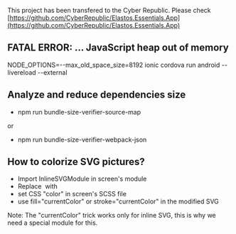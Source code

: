 This project has been transfered to the Cyber Republic. Please check [https://github.com/CyberRepublic/Elastos.Essentials.App](https://github.com/CyberRepublic/Elastos.Essentials.App)

## FATAL ERROR: ... JavaScript heap out of memory

NODE_OPTIONS=--max_old_space_size=8192 ionic cordova run android --livereload --external

## Analyze and reduce dependencies size

- npm run bundle-size-verifier-source-map

or

- npm run bundle-size-verifier-webpack-json

## How to colorize SVG pictures?

- Import InlineSVGModule in screen's module
- Replace <img src=""> with <div inlineSVG="path_to_assets"></div>
- set CSS "color" in screen's SCSS file
- use fill="currentColor" or stroke="currentColor" in the modified SVG

Note: The "currentColor" trick works only for inline SVG, this is why we need a special module for this.